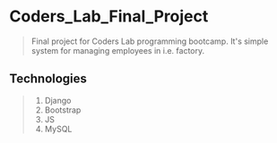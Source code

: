 # Coders_Lab_Final_Project

> Final project for Coders Lab programming bootcamp. It's simple system for managing employees in i.e. factory.

## Technologies
> 1. Django
> 2. Bootstrap
> 3. JS
> 4. MySQL
